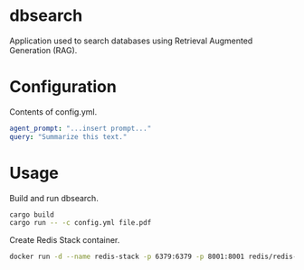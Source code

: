 # dbsearch
Application used to search databases using Retrieval Augmented Generation (RAG).

# Configuration
Contents of config.yml.
```yaml
agent_prompt: "...insert prompt..."
query: "Summarize this text."
```

# Usage
Build and run dbsearch.
```bash
cargo build
cargo run -- -c config.yml file.pdf
```

Create Redis Stack container.
```bash
docker run -d --name redis-stack -p 6379:6379 -p 8001:8001 redis/redis-stack:latest
```
